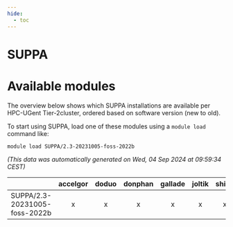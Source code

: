 ```yaml
---
hide:
  - toc
---
```


SUPPA
=====

# Available modules


The overview below shows which SUPPA installations are available per HPC-UGent Tier-2cluster, ordered based on software version (new to old).

To start using SUPPA, load one of these modules using a `module load` command like:

```shell
module load SUPPA/2.3-20231005-foss-2022b
```

*(This data was automatically generated on Wed, 04 Sep 2024 at 09:59:34 CEST)*  

| |accelgor|doduo|donphan|gallade|joltik|shinx|skitty|
| :---: | :---: | :---: | :---: | :---: | :---: | :---: | :---: |
|SUPPA/2.3-20231005-foss-2022b|x|x|x|x|x|x|x|
